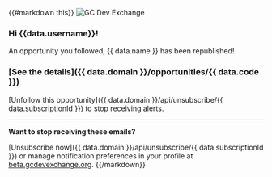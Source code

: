 {{#markdown this}}
![GC Dev Exchange](https://beta.gcdevexchange.org/modules/core/client/img/logo/new-logo-220px.png)

### Hi {{data.username}}!

An opportunity you followed, {{ data.name }} has been republished!

### [See the details]({{ data.domain }}/opportunities/{{ data.code }})

[Unfollow this opportunity]({{ data.domain }}/api/unsubscribe/{{ data.subscriptionId }}) to stop receiving alerts. 

---

**Want to stop receiving these emails?**

[Unsubscribe now]({{ data.domain }}/api/unsubscribe/{{ data.subscriptionId }}) or manage notification preferences in your profile at [beta.gcdevexchange.org](https://beta.gcdevexchange.org).
{{/markdown}}